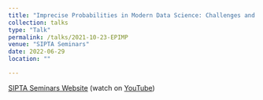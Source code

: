 ```yaml
---
title: "Imprecise Probabilities in Modern Data Science: Challenges and Opportunities"
collection: talks
type: "Talk"
permalink: /talks/2021-10-23-EPIMP
venue: "SIPTA Seminars"
date: 2022-06-29
location: ""

---
```



[SIPTA Seminars Website](https://sipta.org/events/sipta-seminars/) (watch on [YouTube](https://youtu.be/rNVWyG-0XgA))

